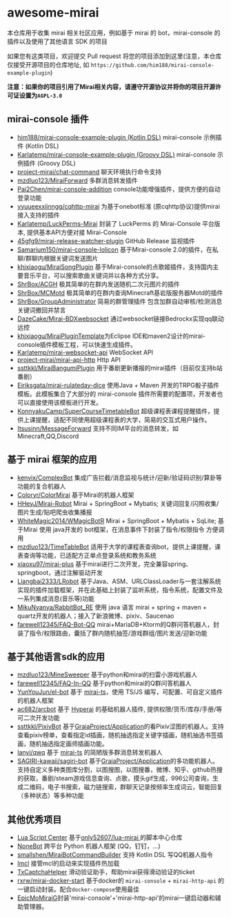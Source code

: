 # awesome-mirai

本仓库用于收集 mirai 相关社区应用，例如基于 mirai 的 bot，mirai-console 的插件以及使用了其他语言 SDK 的项目

如果您有这类项目，欢迎提交 Pull request 将您的项目添加到这里(注意，本仓库仅接受开源项目的仓库地址, 如 `https://github.com/him188/mirai-console-example-plugin`)

**注意：如果你的项目引用了Mirai相关内容，请遵守开源协议并将你的项目开源许可证设置为`AGPL-3.0`**

## mirai-console 插件
- [him188/mirai-console-example-plugin (Kotlin DSL)](https://github.com/him188/mirai-console-example-plugin) mirai-console 示例插件 (Kotlin DSL)
- [Karlatemp/mirai-console-example-plugin (Groovy DSL)](https://github.com/Karlatemp/mirai-console-example-plugin) mirai-console 示例插件 (Groovy DSL)
- [project-mirai/chat-command](https://github.com/project-mirai/chat-command) 聊天环境执行命令支持
- [mzdluo123/MiraiForward](https://github.com/mzdluo123/MiraiForward) 多群消息转发插件
- [Pai2Chen/mirai-console-addition](https://github.com/Pai2Chen/mirai-console-addition) console功能增强插件，提供方便的自动登录功能
- [yyuueexxiinngg/cqhttp-mirai](https://github.com/yyuueexxiinngg/cqhttp-mirai) 为基于onebot标准 (原cqhttp协议)提供mirai接入支持的插件
- [Karlatemp/LuckPerms-Mirai](https://github.com/Karlatemp/LuckPerms-Mirai) 封装了 LuckPerms 的 Mirai-Console 平台版本, 提供基本API方便对接 Mirai-Console
- [45gfg9/mirai-release-watcher-plugin](https://github.com/45gfg9/mirai-release-watcher-plugin) GitHub Release 监视插件
- [Samarium150/mirai-console-lolicon](https://github.com/Samarium150/mirai-console-lolicon) 基于Mirai-console 2.0的插件，在私聊/群聊内根据关键词发送图片
- [khjxiaogu/MiraiSongPlugin](https://github.com/khjxiaogu/MiraiSongPlugin) 基于Mirai-console的点歌姬插件，支持国内主要音乐平台，可以搜索歌曲关键词并以各种方式分享。  
- [ShrBox/ACGH](https://github.com/ShrBox/ACGH) 极其简单的在群内发送随机二次元图片的插件  
- [ShrBox/MCMotd](https://github.com/ShrBox/MCMotd) 极其简单的在群内查询Minecraft基岩版服务器Motd的插件  
- [ShrBox/GroupAdministrator](https://github.com/ShrBox/GroupAdministrator) 简易的群管理插件 包含加群自动审核/检测消息关键词撤回并禁言  
- [DazeCake/Mirai-BDXwebsocket](https://github.com/DazeCake/Mirai-BDXwebsocket) 通过websocket链接Bedrockx实现qq联动远控 
- [khjxiaogu/MiraiPluginTemplate](https://github.com/khjxiaogu/MiraiPluginTemplate)为Eclipse IDE和maven2设计的mirai-console插件模板工程，可以快速生成插件。
- [Karlatemp/mirai-websocket-api](https://github.com/Karlatemp/mirai-websocket-api) WebSocket API
- [project-mirai/mirai-api-http](https://github.com/project-mirai/mirai-api-http) Http API
- [ssttkkl/MiraiBangumiPlugin](https://github.com/ssttkkl/MiraiBangumiPlugin) 用于番剧更新播报的mirai插件（目前仅支持b站番剧）
- [Eiriksgata/mirai-rulateday-dice](https://github.com/Eiriksgata/mirai-rulateday-dice) 使用Java + Maven 开发的TRPG骰子插件模板。此模板集合了大部分的 mirai-console 插件所需要的配置项，开发者也可以直接使用该模板进行开发。
- [KonnyakuCamp/SuperCourseTimetableBot](https://github.com/KonnyakuCamp/SuperCourseTimetableBot) 超级课程表课程提醒插件，提供上课提醒，适配不同使用超级课程表的大学，简易的交互式用户操作。
- [Itsusinn/MessageForward](https://github.com/Itsusinn/message-forward/tree/main/message-source/mirai-source) 支持不同IM平台的消息转发，如Minecraft,QQ,Discord

## 基于 mirai 框架的应用
- [kenvix/ComplexBot](https://github.com/kenvix/ComplexBot) 集成广告拦截/消息监视与统计/迎新/验证码识别/算卦等功能的复合机器人
- [Coloryr/ColorMirai](https://github.com/Coloryr/ColorMirai) 基于Mirai的机器人框架
- [HHeyJ/Mirai-Robot](https://github.com/HHeyJ/Mirai-Robot) Mirai + SpringBoot + Mybatis; 关键词回复/闪照收集/图片生成/贴吧爬虫收集播报
- [WhiteMagic2014/WMagicBotR](https://github.com/WhiteMagic2014/WMagicBotR) Mirai + SpringBoot + Mybatis + SqLite; 基于Mirai 使用 java开发的 bot框架，在消息事件下封装了指令/权限指令 方便调用
- [mzdluo123/TimeTableBot](https://github.com/mzdluo123/TimeTableBot) 适用于大学的课程表查询bot，提供上课提醒，课表查询等功能，已适配方正单点登录系统和教务系统
- [xiaoxu97/mirai-plus](https://github.com/xiaoxu97/mirai-plus) 基于mirai进行二次开发，完全兼容spring、springboot，通过注解驱动开发
- [Liangbai2333/LRobot](https://github.com/Liangbai2333/LRobot) 基于Java、ASM、URLClassLoader与一套注解系统实现的插件加载框架，并在此基础上封装了监听系统，指令系统，配置文件及一系列集成消息(音乐等)功能
- [MikuNyanya/RabbitBot_RE](https://github.com/MikuNyanya/RabbitBot_RE) 使用 java 语言 mirai + spring + maven + quartz开发的机器人；接入了新浪微博、pixiv、Saucenao
- [farewell12345/FAQ-Bot-QQ](https://github.com/farewell12345/FAQ-Bot-QQ) mirai+MariaDB+Ktorm的Q群问答机器人，封装了指令/权限路由，囊括了群内随机抽签/游戏群组/图片发送/迎新功能

## 基于其他语言sdk的应用
- [mzdluo123/MineSweeper](https://github.com/mzdluo123/MineSweeper) 基于python和mirai的扫雷小游戏机器人
- [farewell12345/FAQ-In-QQ](https://github.com/farewell12345/FAQ-In-QQ) 基于python和mirai的Q群问答机器人
- [YunYouJun/el-bot](https://github.com/YunYouJun/el-bot) 基于 [mirai-ts](https://github.com/YunYouJun/mirai-ts)，使用 TS/JS 编写，可配置、可自定义插件的机器人框架
- [ac682/arcbot](https://github.com/ac682/arcbot) 基于 [Hyperai](https://github.com/theGravityLab/ProjHyperai) 的基础机器人插件, 提供权限/货币/库存/手册/等可二次开发功能
- [ssttkkl/PixivBot](https://github.com/ssttkkl/PixivBot) 基于[GraiaProject/Application](https://github.com/GraiaProject/Application)的看Pixiv涩图的机器人。支持查看pixiv榜单，查看指定id插画，随机抽选指定关键字插画，随机抽选书签插画，随机抽选指定画师插画功能。
- [lanyi/qwq](https://github.com/BSG-75/qwq) 基于 [mirai-ts](https://github.com/YunYouJun/mirai-ts) 的简陋版多群消息转发机器人
- [SAGIRI-kawaii/sagiri-bot](https://github.com/SAGIRI-kawaii/sagiri-bot) 基于[GraiaProject/Application](https://github.com/GraiaProject/Application)的多功能机器人。支持自定义多种类图库分割，以图搜图，以图搜番，微博、知乎、github热搜的获取，番剧/steam游戏信息查询、点歌，摸头gif生成，996公司查询，生成二维码，电子书搜索，磁力链搜索，群聊天记录按频率生成词云，智能回复（多种状态）等多种功能

## 其他优秀项目

- [Lua Script Center](https://gitee.com/ooooonly/lua-mirai-project/tree/master/ScriptCenter) 基于[only52607/lua-mirai ](https://github.com/only52607/lua-mirai) 的脚本中心仓库
- [NoneBot](https://github.com/nonebot/nonebot2) 跨平台 Python 机器人框架 (QQ，钉钉，...)
- [smallshen/MiraiBotCommandBuilder](https://github.com/smallshen/MiraiBotCommandBuilder) 支持 Kotlin DSL 写QQ机器人指令
- [lmcl](https://github.com/lc6a/lmcl) 接管mcl的启动来实现插件热加载
- [TxCaptchaHelper](https://github.com/mzdluo123/TxCaptchaHelper) 滑动验证助手，帮助mirai获得滑动验证的ticket
- [rxrw/mirai-docker-start](https://github.com/rxrw/mirai-docker-starter) 基于docker的 `mirai-console` + `mirai-http-api` 的一键启动封装。配合`docker-compose`使用最佳
- [EpicMoMiraiG](https://www.github.com/liaosunny123/epicmomiraig)封装'mirai-console'+'mirai-http-api'的mirai一键启动器和辅助管理器。
